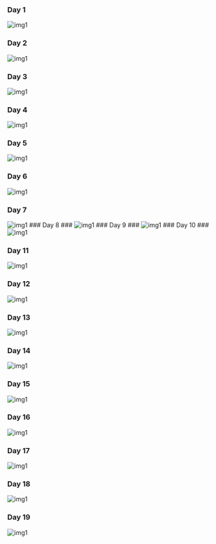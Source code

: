 ### Day 1 ###

<img src="./Images/March18th.png" alt="img1" />

### Day 2 ###

<img src="./Images/NTSPBMS713-Intro2 - March19th.png" alt="img1" />


### Day 3 ###

<img src="./Images/NTSPBMS713-Intro3 - March 22nd.png" alt="img1" />

### Day 4 ###

<img src="./Images/NTSPBMS713-Intro4 - March 23rd.png" alt="img1" />

### Day 5 ###

<img src="./Images/NTSPBMS713-Intro5 - March 24th.png" alt="img1" />

### Day 6 ###

<img src="./Images/NTSPBMS713-Spring Basics- March 26th.png" alt="img1" />

### Day 7 ###

<img src="./Images/NTSPBMS713-Spring Basics- March 27th.png" alt="img1" />
### Day 8 ###

<img src="./Images/NTSPBMS714-Spring Firt App Development- March 29th.png" alt="img1" />
### Day 9 ###

<img src="./Images/NTSPBMS714-Spring First App Flow- March 30th.png" alt="img1" />
### Day 10 ###

<img src="./Images/NTSPBMS714-Spring First App Flow- March 30th.png" alt="img1" />

### Day 11 ###

<img src="./Images/NTSPBMS714-Constructor Injection March 31st.png" alt="img1" />

### Day 12 ###

<img src="./Images/NTSPBMS714- Diff bwn Constructor Injection and setter Injection March 31st.png" alt="img1" />

### Day 13 ###

<img src="./Images/NTSPBMS714- DefaultListableBeanFactory-April3rd.png" alt="img1" />

### Day 14 ###

<img src="./Images/March18th.png" alt="img1" />

### Day 15 ###

<img src="./Images/March18th.png" alt="img1" />

### Day 16 ###

<img src="./Images/March18th.png" alt="img1" />

### Day 17 ###

<img src="./Images/March18th.png" alt="img1" />

### Day 18 ###

<img src="./Images/March18th.png" alt="img1" />

### Day 19 ###

<img src="./Images/March18th.png" alt="img1" />
